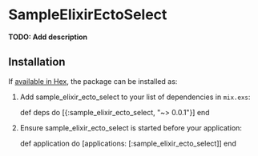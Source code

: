 # SampleElixirEctoSelect

**TODO: Add description**

## Installation

If [available in Hex](https://hex.pm/docs/publish), the package can be installed as:

  1. Add sample_elixir_ecto_select to your list of dependencies in `mix.exs`:

        def deps do
          [{:sample_elixir_ecto_select, "~> 0.0.1"}]
        end

  2. Ensure sample_elixir_ecto_select is started before your application:

        def application do
          [applications: [:sample_elixir_ecto_select]]
        end
